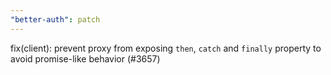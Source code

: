 ```yaml
---
"better-auth": patch
---
```


fix(client): prevent proxy from exposing `then`, `catch` and `finally` property to avoid promise-like behavior (#3657)
